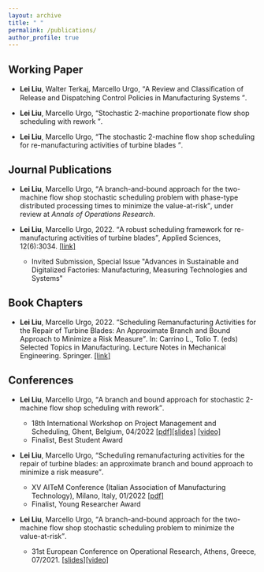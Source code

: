 ```yaml
---
layout: archive
title: " "
permalink: /publications/
author_profile: true
---
```


## Working Paper

* **Lei Liu**, Walter Terkaj, Marcello Urgo, <q>A Review and Classiﬁcation of Release and Dispatching Control Policies in Manufacturing Systems </q>.

* **Lei Liu**, Marcello Urgo, <q>Stochastic 2-machine proportionate flow shop scheduling with rework </q>.

* **Lei Liu**, Marcello Urgo, <q>The stochastic 2-machine flow shop scheduling for re-manufacturing activities of turbine blades </q>.


## Journal Publications

* **Lei Liu**, Marcello Urgo, <q>A branch-and-bound approach for the two-machine flow shop stochastic scheduling problem with phase-type distributed processing times to minimize the value-at-risk</q>, under review at *Annals of Operations Research*.

* **Lei Liu**, Marcello Urgo, 2022. <q>A robust scheduling framework for re-manufacturing activities of turbine blades</q>, Applied Sciences, 12(6):3034. [[link]](https://www.mdpi.com/2076-3417/12/6/3034)
  - Invited Submission, Special Issue "Advances in Sustainable and Digitalized Factories: Manufacturing, Measuring Technologies and Systems"


## Book Chapters

* **Lei Liu**, Marcello Urgo, 2022. <q>Scheduling Remanufacturing Activities for the Repair of Turbine Blades: An Approximate Branch and Bound Approach to Minimize a Risk Measure</q>. In: Carrino L., Tolio T. (eds) Selected Topics in Manufacturing. Lecture Notes in Mechanical Engineering. Springer. [[link]](https://doi.org/10.1007/978-3-030-82627-7_3)

## Conferences
* **Lei Liu**, Marcello Urgo, <q>A branch and bound approach for stochastic 2-machine flow shop scheduling with rework</q>.
  - 18th International Workshop on Project Management and Scheduling, Ghent, Belgium, 04/2022 [\[pdf\]](/files/PMS2022_paper.pdf)[\[slides\]](/files/PMS2022_slides.pdf) [\[video\]](https://www.youtube.com/watch?v=7njudMzoK4c&t=5s)
  - Finalist, Best Student Award

* **Lei Liu**, Marcello Urgo, <q>Scheduling remanufacturing activities for the repair of turbine blades: an approximate branch and bound approach to minimize a risk measure</q>.
  - XV AITeM Conference (Italian Association of Manufacturing Technology), Milano, Italy, 01/2022 [\[pdf\]](/files/XV_AITEM_LeiLIU.pdf)
  - Finalist, Young Researcher Award

* **Lei Liu**, Marcello Urgo, <q>A branch-and-bound approach for the two-machine flow shop stochastic scheduling problem to minimize the value-at-risk</q>.
  - 31st European Conference on Operational Research, Athens, Greece, 07/2021. [\[slides\]](/files/EURO2021Lei.pdf)[\[video\]](https://www.youtube.com/watch?v=JlzkkG4Bkoo)
